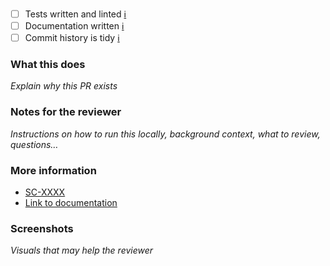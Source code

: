 - [ ] Tests written and linted [ℹ︎]()
- [ ] Documentation written [ℹ︎]()
- [ ] Commit history is tidy [ℹ︎]()

### What this does

_Explain why this PR exists_

### Notes for the reviewer

_Instructions on how to run this locally, background context, what to review, questions…_

### More information

- [SC-XXXX]()
- [Link to documentation]()

### Screenshots

_Visuals that may help the reviewer_
